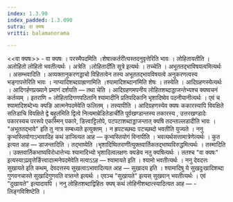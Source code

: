 ```yaml
---
index: 1.3.90
index_padded: 1.3.090
sutra: वा क्यषः
vritti: balamanorama

---
```

<<वा क्यषः>> - वा क्यषः । परस्मैपदमिति ।शेषात्कर्तरी॑त्यस्तदनुवृत्तेरिति भावः । लोहितायतीति । अलोहितो लोहितो भवतीत्यर्थः । अत्रेति ।लोहितादी॑ति सूत्रे इत्यर्थः । तच्चेति । अभूततद्भाविषयत्वमित्यर्थः । असम्भवादिति । अव्यक्तानुकरणड्डाचो विहितत्वेन तस्य अभूततद्भावविषयत्वे अनुकरणत्वस्य भङ्गापत्तेरिति भावः । नाप्यादिशब्दग्राह्राणामिति ।श्यामादिशब्दाना॑मिति शेषः । तस्येति । आदिग्रहणस्येत्यर्थः । आदिगर्हणप्रख्याने प्रमाणं दर्शयति —  तथा चेति । आदिग्रहणमपनीय लोहितशब्दाड्डाजन्तेभ्यश्च क्यष्वचनं कर्तव्यम् । इतराणि = लोहितादिगणपठितानि श्यामादीनि प्रतिपदिकानि भृशादिष्वेव पठनीयानीत्यर्थः । एवं च श्यामादिशब्देभ्यः क्यङि आत्मनेपदमेवेति फलितम् । तस्यापीति । आदिग्रहणस्येव क्यषः ककारस्यापि विवक्षिते सतिडाचि विवक्षिते द्वे बहुल॑मिति द्वित्वे नित्यमाम्रेडितेडाची॑ति पूर्वखण्डान्तस्य तकारस्य , उत्तरखण्डादेः पकारस्यच पररूपे एकस्मिन् पकारे, डित्त्वाट्टिलोपे, पटपटाशब्दाड्डाजन्तात् क्यषि तदन्ताल्लडादीति भावः । "अभूततद्भावे" इति तु नात्र सम्बध्यते इत्युक्तम् । न ह्रपटच्छब्दः पटच्छब्दो भवतीति युज्यते । ननु कृभ्वस्तियोगाऽभावादिह कथं डाजित्यत आह —  कृभ्वस्तियोगं विनापीति । भवत्यर्थसत्तामात्रेणेत्यर्थः । कुत इत्यत आह — डाजन्तादिति । तद्भाष्येति ।भृशादिष्वितराणी॑त्युक्तवार्तिकतद्भाष्यविरुद्धमित्यर्थः । तस्मादिति । उक्तवार्तिकभाष्यविरोधात्तेभ्यः श्यामादिभ्यो भृशादित्वलक्षणः क्यङेव नतु क्यषित्यर्थः । ततश्च "वा क्यषः" इत्यस्याऽप्रवृत्तेर्ङित्त्वादात्मनेपदमेवेति मत्वाऽ‌ऽह —  श्यामायते इति । श्यामो भवतीत्यर्थः । ननु देवदत्तः सुखायते इति कथम्, देवदत्तस्य सुखत्वाऽभावादित्यत आह —  सुखादय इति । श्यामादिषु ये सुखदुःखादिशब्दा गुणवनचास्ते सुखादिगुणवति वत्र्तन्ते इत्यर्थः । एवञ्च "सुखायते" इत्यस् सुखवान् भवतीत्यर्थः । एवं "दुखायते" इत्यादावपि । ननु लोहितशब्दाद्विहितः क्यष् कथं लोहिनीशब्दात्स्यादित्यत आह — - लिङ्गविशिष्टेति ।